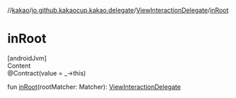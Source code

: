 //[kakao](../../../index.md)/[io.github.kakaocup.kakao.delegate](../index.md)/[ViewInteractionDelegate](index.md)/[inRoot](in-root.md)



# inRoot  
[androidJvm]  
Content  
@Contract(value = _->this)  
  
fun [inRoot](in-root.md)(rootMatcher: Matcher<Root>): [ViewInteractionDelegate](index.md)  




